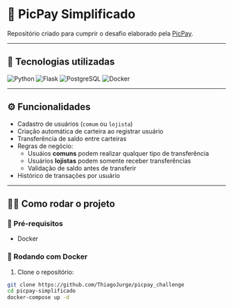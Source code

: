 # 💸 PicPay Simplificado

Repositório criado para cumprir o desafio elaborado pela [PicPay](https://github.com/PicPay/picpay-desafio-backend).

---

## 🧪 Tecnologias utilizadas

![Python](https://img.shields.io/badge/Python-3.11-blue?logo=python)
![Flask](https://img.shields.io/badge/Flask-2.3-black?logo=flask)
![PostgreSQL](https://img.shields.io/badge/Postgres-15-blue?logo=postgresql)
![Docker](https://img.shields.io/badge/Docker-blue?logo=docker)

---

## ⚙️ Funcionalidades

- Cadastro de usuários (`comum` ou `lojista`)
- Criação automática de carteira ao registrar usuário
- Transferência de saldo entre carteiras
- Regras de negócio:
  - Usuáios **comuns** podem realizar qualquer tipo de transferência
  - Usuários **lojistas** podem somente receber transferências
  - Validação de saldo antes de transferir
- Histórico de transações por usuário

---

## 🧑‍💻 Como rodar o projeto

### 🔧 Pré-requisitos

- Docker

### 🚀 Rodando com Docker

1. Clone o repositório:

```bash
git clone https://github.com/ThiagoJurge/picpay_challenge
cd picpay-simplificado
docker-compose up -d
```
